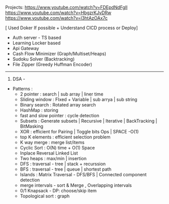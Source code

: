 Projects:
https://www.youtube.com/watch?v=FDEpdNdFglI
https://www.youtube.com/watch?v=HbgzrKJvDRw
https://www.youtube.com/watch?v=l3htAzOAx7c

[ Used Doker If possible + Understand CICD process or Deploy]

-  Auth server - TS based 
-  Learning Locker based
-  Api Gateway 
-  Cash Flow Minimizer (Graph/Multiset/Heaps)
-  Sudoku Solver (Backtracking)
-  File Zipper (Greedy Huffman Encoder)

-----------

1. DSA - 
 - Patterns :
    - 2 pointer : search | sub array | liner time
    - Sliding window : FIxed + Variable | sub arrya | sub string
    - Binary search : Rotated array search
    - HashMap : storing 
    - fast and slow pointer : cycle detection
    - Subsets : Generate subsets | Recursive | Iterative | BackTracking | BitMasking
    - XOR : efficient for Pairing | Toggle bits Ops | SPACE -O(1)
    - top K elements : efficient selection problem
    - K way merge : merge list/items
    - Cyclic Sort : O(N) time + O(1) Space
    - Inplace Reversal Linked List
    - Two heaps : max/min | insertion 
    - DFS : traversal - tree | stack + recurssion
    - BFS : traversal - tree | queue  | shortest path 
    - Islands : Matrix Traversal - DFS/BFS | Connected component detection
    - merge intervals - sort & Merge , Overlapping intervals
    - 0/1 Knapsack - DP: choose/skip item
    - Topological sort : graph


